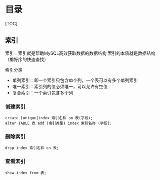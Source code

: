# 目录

[TOC]

## 索引

索引：索引就是帮助MySQL高效获取数据的数据结构 索引的本质就是数据结构（排好序的快速查找）

索引分类

- 单列索引：即一个索引只包含单个列，一个表可以有多个单列索引
- 唯一索引：索引列的值必须唯一，可以允许有空值
- 复合索引：一个索引包含多个列

### 创建索引

```mysql
create [unique]index 索引名称 on 表(字段);
alter TABLE 表 add (索引类型) index 索引名称 (字段);
```

### 删除索引

```mysql
drop index 索引名称 on 表;
```

### 查看索引

```mysql
show index from 表;
```

